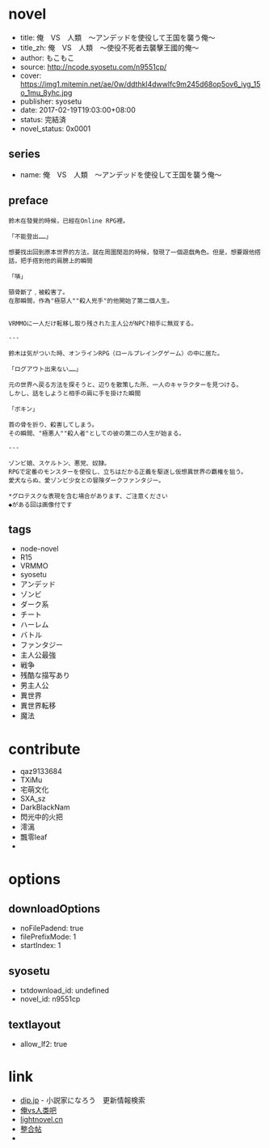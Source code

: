 # novel

- title: 俺　VS　人類　～アンデッドを使役して王国を襲う俺～
- title_zh: 俺　VS　人類　～使役不死者去襲擊王國的俺～
- author: もこもこ
- source: http://ncode.syosetu.com/n9551cp/
- cover: https://img1.mitemin.net/ae/0w/ddthkl4dwwlfc9m245d68op5ov6_iyg_15o_1mu_8yhc.jpg
- publisher: syosetu
- date: 2017-02-19T19:03:00+08:00
- status: 完結済
- novel_status: 0x0001

## series

- name: 俺　VS　人類　～アンデッドを使役して王国を襲う俺～

## preface


```
鈴木在發覺的時候，已經在Online RPG裡。

「不能登出……」

想要找出回到原本世界的方法，就在周圍閒逛的時候，發現了一個遊戲角色。但是，想要跟他撘話，把手撘到他的肩膀上的瞬間

「哢」

頸骨斷了﹐被殺害了。
在那瞬間，作為"極惡人""殺人兇手"的他開始了第二個人生。


VRMMOに一人だけ転移し取り残された主人公がNPC?相手に無双する。

---

鈴木は気がついた時、オンラインRPG（ロールプレイングゲーム）の中に居た。

「ログアウト出来ない……」

元の世界へ戻る方法を探そうと、辺りを散策した所、一人のキャラクターを見つける。
しかし、話をしようと相手の肩に手を掛けた瞬間

「ボキン」

首の骨を折り、殺害してしまう。
その瞬間、"極悪人""殺人者"としての彼の第二の人生が始まる。

---

ゾンビ娘、スケルトン、悪党、奴隷。
RPGで定番のモンスターを使役し、立ちはだかる正義を駆逐し仮想異世界の覇権を狙う。
愛犬ならぬ、愛ゾンビ少女との冒険ダークファンタジー。

*グロテスクな表現を含む場合があります、ご注意ください
◆がある回は画像付です
```

## tags

- node-novel
- R15
- VRMMO
- syosetu
- アンデッド
- ゾンビ
- ダーク系
- チート
- ハーレム
- バトル
- ファンタジー
- 主人公最強
- 戦争
- 残酷な描写あり
- 男主人公
- 異世界
- 異世界転移
- 魔法

# contribute

- qaz9133684
- TXiMu
- 宅萌文化
- SXA_sz
- DarkBlackNam
- 閃光中的火把
- 澪漓
- 飄零leaf
- 

# options

## downloadOptions

- noFilePadend: true
- filePrefixMode: 1
- startIndex: 1

## syosetu

- txtdownload_id: undefined
- novel_id: n9551cp

## textlayout

- allow_lf2: true

# link

- [dip.jp](https://narou.nar.jp/search.php?text=n9551cp&novel=all&genre=all&new_genre=all&length=0&down=0&up=100) - 小説家になろう　更新情報検索
- [俺vs人类吧](https://tieba.baidu.com/f?kw=%E4%BF%BAvs%E4%BA%BA%E7%B1%BB&ie=utf-8 "")
- [lightnovel.cn](https://www.lightnovel.cn/thread-849235-1-1.html)
- [整合帖](https://tieba.baidu.com/p/5030026673 "整合帖")
- 


